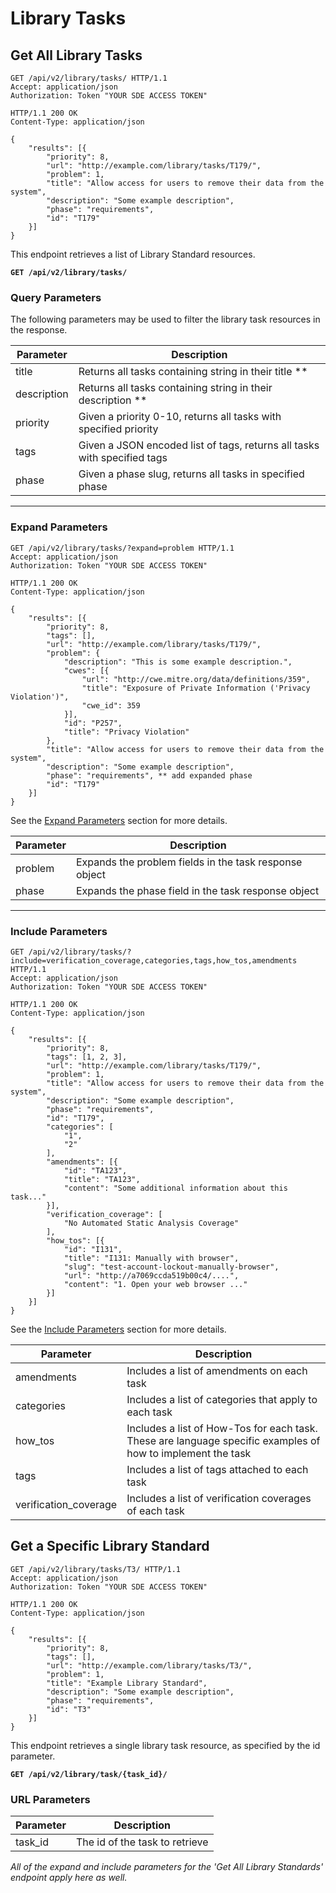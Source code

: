 # Library Tasks

## Get All Library Tasks


```http
GET /api/v2/library/tasks/ HTTP/1.1
Accept: application/json
Authorization: Token "YOUR SDE ACCESS TOKEN"
```

```http
HTTP/1.1 200 OK
Content-Type: application/json

{
    "results": [{
        "priority": 8,
        "url": "http://example.com/library/tasks/T179/",
        "problem": 1,
        "title": "Allow access for users to remove their data from the system",
        "description": "Some example description",
        "phase": "requirements",
        "id": "T179"
    }]
}
```
This endpoint retrieves a list of Library Standard resources.

**`GET /api/v2/library/tasks/`**

### Query Parameters

The following parameters may be used to filter the library task resources in the response.

Parameter            | Description
---------------------|-------------------
title                | Returns all tasks containing string in their title   **
description          | Returns all tasks containing string in their description **
priority             | Given a priority 0-10, returns all tasks with specified priority
tags                 | Given a JSON encoded list of tags, returns all tasks with specified tags
phase                | Given a phase slug, returns all tasks in specified phase


___

### Expand Parameters

```http
GET /api/v2/library/tasks/?expand=problem HTTP/1.1
Accept: application/json
Authorization: Token "YOUR SDE ACCESS TOKEN"
```

```http
HTTP/1.1 200 OK
Content-Type: application/json

{
    "results": [{
        "priority": 8,
        "tags": [],
        "url": "http://example.com/library/tasks/T179/",
        "problem": {
            "description": "This is some example description.",
            "cwes": [{
                "url": "http://cwe.mitre.org/data/definitions/359",
                "title": "Exposure of Private Information ('Privacy Violation')",
                "cwe_id": 359
            }],
            "id": "P257",
            "title": "Privacy Violation"
        },
        "title": "Allow access for users to remove their data from the system",
        "description": "Some example description",
        "phase": "requirements", ** add expanded phase
        "id": "T179"
    }]
}

```

See the [Expand Parameters](#expand-parameters) section for more details.

Parameter     | Description
--------------|------------------------------
problem       | Expands the problem fields in the task response object
phase         | Expands the phase field in the task response object

---

### Include Parameters

```http
GET /api/v2/library/tasks/?include=verification_coverage,categories,tags,how_tos,amendments HTTP/1.1
Accept: application/json
Authorization: Token "YOUR SDE ACCESS TOKEN"
```

```http
HTTP/1.1 200 OK
Content-Type: application/json

{
    "results": [{
        "priority": 8,
        "tags": [1, 2, 3],
        "url": "http://example.com/library/tasks/T179/",
        "problem": 1,
        "title": "Allow access for users to remove their data from the system",
        "description": "Some example description",
        "phase": "requirements",
        "id": "T179",
        "categories": [
            "1",
            "2"
        ],
        "amendments": [{
            "id": "TA123",
            "title": "TA123",
            "content": "Some additional information about this task..."
        }],
        "verification_coverage": [
            "No Automated Static Analysis Coverage"
        ],
        "how_tos": [{
            "id": "I131",
            "title": "I131: Manually with browser",
            "slug": "test-account-lockout-manually-browser",
            "url": "http://a7069ccda519b00c4/....",
            "content": "1. Open your web browser ..."
        }]
    }]
}
```

See the [Include Parameters](#include-parameters) section for more details.

Parameter             | Description
----------------------|---------------
amendments            | Includes a list of amendments on each task
categories            | Includes a list of categories that apply to each task
how_tos               | Includes a list of How-Tos for each task. These are language specific examples of how to implement the task
tags                  | Includes a list of tags attached to each task
verification_coverage | Includes a list of verification coverages of each task




## Get a Specific Library Standard

```http
GET /api/v2/library/tasks/T3/ HTTP/1.1
Accept: application/json
Authorization: Token "YOUR SDE ACCESS TOKEN"
```

```http
HTTP/1.1 200 OK
Content-Type: application/json

{
    "results": [{
        "priority": 8,
        "tags": [],
        "url": "http://example.com/library/tasks/T3/",
        "problem": 1,
        "title": "Example Library Standard",
        "description": "Some example description",
        "phase": "requirements",
        "id": "T3"
    }]
}

```

This endpoint retrieves a single library task resource, as specified by the id parameter.

**`GET /api/v2/library/task/{task_id}/`**

### URL Parameters

Parameter      | Description
-------------- | ---------------
task_id        | The id of the task to retrieve


*All of the expand and include parameters for the 'Get All Library Standards' endpoint apply here as well.*




